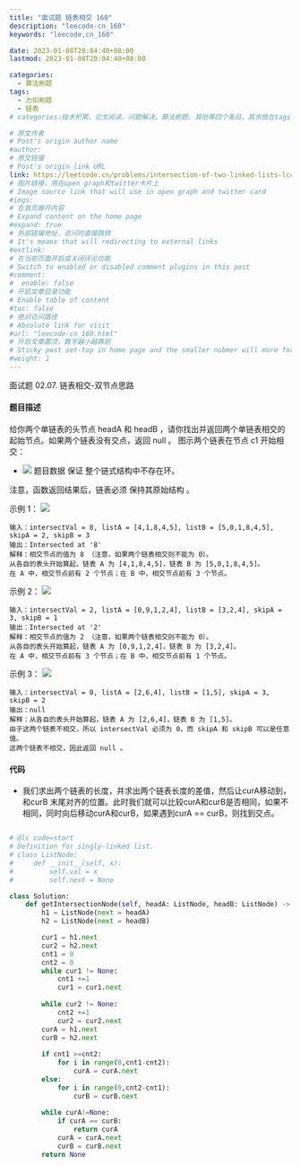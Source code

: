 ```yaml
---
title: "面试题 链表相交 160"
description: "leecode-cn_160"
keywords: "leecode,cn_160"

date: 2023-01-08T20:04:40+08:00
lastmod: 2023-01-08T20:04:40+08:00

categories:
  - 算法刷题
tags:
  - 力扣刷题
  - 链表
# categories:技术积累、论文阅读、问题解决、算法刷题、其他等四个条目，其余放在tags里面。

# 原文作者
# Post's origin author name
#author:
# 原文链接
# Post's origin link URL
link: https://leetcode.cn/problems/intersection-of-two-linked-lists-lcci/
# 图片链接，用在open graph和twitter卡片上
# Image source link that will use in open graph and twitter card
#imgs:
# 在首页展开内容
# Expand content on the home page
#expand: true
# 外部链接地址，访问时直接跳转
# It's means that will redirecting to external links
#extlink:
# 在当前页面开启或关闭评论功能
# Switch to enabled or disabled comment plugins in this post
#comment:
#  enable: false
# 开启文章目录功能
# Enable table of content
#toc: false
# 绝对访问路径
# Absolute link for visit
#url: "leecode-cn_160.html"
# 开启文章置顶，数字越小越靠前
# Sticky post set-top in home page and the smaller nubmer will more forward.
#weight: 1
---
```


面试题 02.07. 链表相交-双节点思路
<!--more-->
#### 题目描述
给你两个单链表的头节点 headA 和 headB ，请你找出并返回两个单链表相交的起始节点。如果两个链表没有交点，返回 null 。
图示两个链表在节点 c1 开始相交：
- ![](https://assets.leetcode-cn.com/aliyun-lc-upload/uploads/2018/12/14/160_statement.png)
题目数据 保证 整个链式结构中不存在环。

注意，函数返回结果后，链表必须 保持其原始结构 。

示例 1：
![](https://assets.leetcode-cn.com/aliyun-lc-upload/uploads/2018/12/14/160_example_1.png)
``` text
输入：intersectVal = 8, listA = [4,1,8,4,5], listB = [5,0,1,8,4,5], skipA = 2, skipB = 3
输出：Intersected at '8'
解释：相交节点的值为 8 （注意，如果两个链表相交则不能为 0）。
从各自的表头开始算起，链表 A 为 [4,1,8,4,5]，链表 B 为 [5,0,1,8,4,5]。
在 A 中，相交节点前有 2 个节点；在 B 中，相交节点前有 3 个节点。
```
示例 2：
![](https://assets.leetcode-cn.com/aliyun-lc-upload/uploads/2018/12/14/160_example_2.png)
``` text
输入：intersectVal = 2, listA = [0,9,1,2,4], listB = [3,2,4], skipA = 3, skipB = 1
输出：Intersected at '2'
解释：相交节点的值为 2 （注意，如果两个链表相交则不能为 0）。
从各自的表头开始算起，链表 A 为 [0,9,1,2,4]，链表 B 为 [3,2,4]。
在 A 中，相交节点前有 3 个节点；在 B 中，相交节点前有 1 个节点。
```
示例 3：
![](https://assets.leetcode-cn.com/aliyun-lc-upload/uploads/2018/12/14/160_example_3.png)
``` text
输入：intersectVal = 0, listA = [2,6,4], listB = [1,5], skipA = 3, skipB = 2
输出：null
解释：从各自的表头开始算起，链表 A 为 [2,6,4]，链表 B 为 [1,5]。
由于这两个链表不相交，所以 intersectVal 必须为 0，而 skipA 和 skipB 可以是任意值。
这两个链表不相交，因此返回 null 。
```
#### 代码
- 我们求出两个链表的长度，并求出两个链表长度的差值，然后让curA移动到，和curB 末尾对齐的位置。此时我们就可以比较curA和curB是否相同，如果不相同，同时向后移动curA和curB，如果遇到curA == curB，则找到交点。
``` python

# @lc code=start
# Definition for singly-linked list.
# class ListNode:
#     def __init__(self, x):
#         self.val = x
#         self.next = None

class Solution:
    def getIntersectionNode(self, headA: ListNode, headB: ListNode) -> Optional[ListNode]:
        h1 = ListNode(next = headA)
        h2 = ListNode(next = headB)

        cur1 = h1.next
        cur2 = h2.next
        cnt1 = 0
        cnt2 = 0
        while cur1 != None:
            cnt1 +=1
            cur1 = cur1.next
        
        while cur2 != None:
            cnt2 +=1
            cur2 = cur2.next
        curA = h1.next
        curB = h2.next
        
        if cnt1 >=cnt2:
            for i in range(0,cnt1-cnt2):
                curA = curA.next
        else:
            for i in range(0,cnt2-cnt1):
                curB = curB.next  
               
        while curA!=None:
            if curA == curB:
                return curA
            curA = curA.next
            curB = curB.next
        return None
``` 